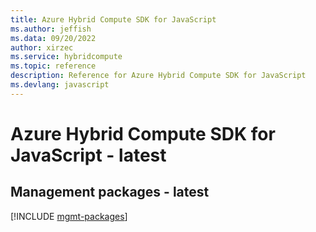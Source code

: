 ```yaml
---
title: Azure Hybrid Compute SDK for JavaScript
ms.author: jeffish
ms.data: 09/20/2022
author: xirzec
ms.service: hybridcompute
ms.topic: reference
description: Reference for Azure Hybrid Compute SDK for JavaScript
ms.devlang: javascript
---
```

# Azure Hybrid Compute SDK for JavaScript - latest

## Management packages - latest
[!INCLUDE [mgmt-packages](hybrid-compute-mgmt-index.md)]